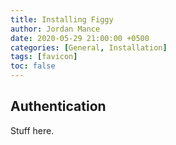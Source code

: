 ```yaml
---
title: Installing Figgy
author: Jordan Mance
date: 2020-05-29 21:00:00 +0500
categories: [General, Installation]
tags: [favicon]
toc: false
---
```


## Authentication

Stuff here.